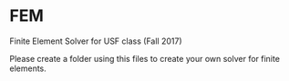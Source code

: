 # FEM
Finite Element Solver for USF class (Fall 2017)

Please create a folder using this files to create your own solver for finite elements.



